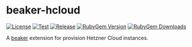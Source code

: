 # beaker-hcloud

[![License](https://img.shields.io/github/license/voxpupuli/beaker-hcloud.svg)](https://github.com/voxpupuli/beaker-hcloud/blob/master/LICENSE)
[![Test](https://github.com/voxpupuli/beaker-hcloud/actions/workflows/test.yml/badge.svg)](https://github.com/voxpupuli/beaker-hcloud/actions/workflows/test.yml)
[![Release](https://github.com/voxpupuli/beaker-hcloud/actions/workflows/release.yml/badge.svg)](https://github.com/voxpupuli/beaker-hcloud/actions/workflows/release.yml)
[![RubyGem Version](https://img.shields.io/gem/v/beaker-hcloud.svg)](https://rubygems.org/gems/beaker-hcloud)
[![RubyGem Downloads](https://img.shields.io/gem/dt/beaker-hcloud.svg)](https://rubygems.org/gems/beaker-hcloud)

A [beaker](https://github.com/voxpupuli/beaker) extension for provision Hetzner Cloud instances.
